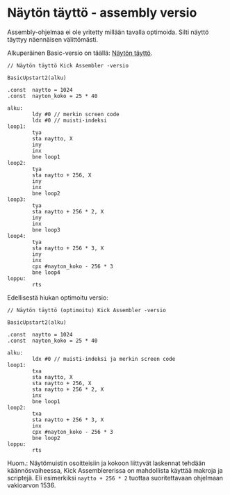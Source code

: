 # Näytön täyttö - assembly versio

Assembly-ohjelmaa ei ole yritetty millään tavalla optimoida. Silti näyttö täyttyy näennäisen välittömästi.

Alkuperäinen Basic-versio on täällä: [Näytön täyttö](../Vision%20BASIC/Nayton%20taytto.md).


```
// Näytön täyttö Kick Assembler -versio

BasicUpstart2(alku)

.const  naytto = 1024
.const  nayton_koko = 25 * 40

alku:
        ldy #0 // merkin screen code
        ldx #0 // muisti-indeksi
loop1:
        tya
        sta naytto, X
        iny
        inx
        bne loop1
loop2:
        tya
        sta naytto + 256, X
        iny
        inx
        bne loop2
loop3:
        tya
        sta naytto + 256 * 2, X
        iny
        inx
        bne loop3
loop4:
        tya
        sta naytto + 256 * 3, X
        iny
        inx
        cpx #nayton_koko - 256 * 3
        bne loop4
loppu:
        rts

```

Edellisestä hiukan optimoitu versio:

```
// Näytön täyttö (optimoitu) Kick Assembler -versio

BasicUpstart2(alku)

.const  naytto = 1024
.const  nayton_koko = 25 * 40

alku:
        ldx #0 // muisti-indeksi ja merkin screen code
loop1:
        txa
        sta naytto, X
        sta naytto + 256, X
        sta naytto + 256 * 2, X
        inx
        bne loop1
loop2:
        txa
        sta naytto + 256 * 3, X
        inx
        cpx #nayton_koko - 256 * 3
        bne loop2
loppu:
        rts

```

Huom.: Näytömuistin osoitteisiin ja kokoon liittyvät laskennat tehdään käännösvaiheessa, Kick Assemblererissa on mahdollista käyttää makroja ja scriptejä.
Eli esimerkiksi `naytto + 256 * 2` tuottaa suoritettavaan ohjelmaan vakioarvon 1536.

